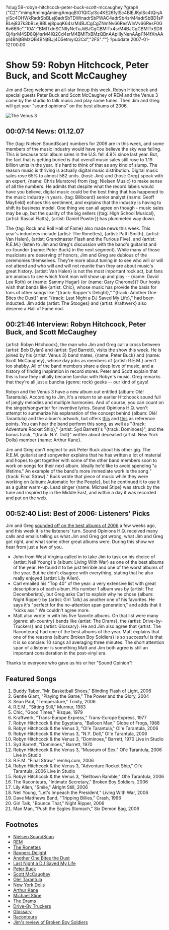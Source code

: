 ?slug 59-robyn-hitchcock-peter-buck-scott-mccaughey
?graph {"C2":"mimgAmimgAmimgAmqqBIO1QICylSc4KE26fylSc4BIEJKylSc4tQryAylSc4OHWkRadrSbBLej8adrSbTDWinadrSbPWAC4adrSb4srM4adrSbBD1sPBLej837k3bBLej8BLej8puqK64srM4BJCgCgZNmNv66ResWlnVv66ResF0G6v66Re","10A":"BMlTxlnSCNIIyNeTuJiiBJCgCBMlTx4srM4BJCgCBMlTxSD8Qj4srM4SD8Qj4srM4lQ2Cd4srM4BMlTxBMzQBnAApIIIyNenAApI1N4fXnAApI4BNjtBMzQB4BNjtBJj4D5etmylQ2Cd","2FS":""}
?pubdate 2007-01-12T00:00

# Show 59: Robyn Hitchcock, Peter Buck, and Scott McCaughey
Jim and Greg welcome an all-star lineup this week. Robyn Hitchcock and special guests Peter Buck and Scott McCaughey of REM and the Venus 3 come by the studio to talk music and play some tunes. Then Jim and Greg will get your "sound opinions" on the best albums of 2006.

![The Venus 3](https://static.soundopinions.org/images/2007/venus3.jpg)

## 00:07:14 News: 01.12.07
The {tag: Nielsen SoundScan} numbers for 2006 are in this week, and some members of the music industry would have you believe the sky was falling. This is because total album sales in the U.S. fell 4.9% since last year. But, the fact that is getting buried is that overall music sales still rose to 1.19 billion units in the year. It's hard to think of that as any kind of slump. The reason music is thriving is actually digital music distribution. Digital music sales rose 65% to almost 582 units. {host: Jim} and {host: Greg} speak with an expert, {name: Chris Muratore} from {tag: Nielsen Music} to make sense of all the numbers. He admits that despite what the record labels would have you believe, digital music could be the best thing that has happened to the music industry in years. {tag: Billboard} senior analyst {name: Geoff Mayfield} echoes this sentiment, and explains that the industry is having to shift its business model. One thing we can all agree on though - music sales may be up, but the quality of the big sellers ({tag: High School Musical}, {artist: Rascal Flatts}, {artist: Daniel Powter}) has plummeted way down.

The {tag: Rock and Roll Hall of Fame} also made news this week. This year's inductees include {artist: The Ronettes}, {artist: Patti Smith}, {artist: Van Halen}, {artist: Grandmaster Flash and the Furious Five}, and {artist: R.E.M.} (listen to Jim and Greg's discussion with the band's guitarist and co-founder {name: Peter Buck} in the next segment). While many of those musicians are deserving of honors, Jim and Greg are dubious of the ceremonies themselves. They're more about tuning in to see who will or will not attend and who will and will not reunite than they are about music's great history. {artist: Van Halen} is not the most important rock act, but fans are anxious to see which front man will show up and play -- {name: David Lee Roth} or {name: Sammy Hagar} (or {name: Gary Cherone})? Our hosts wish that bands like {artist: Chic}, whose music has provide the basis for tons of other songs like "{track: Rapper's Delight}," "{track: Another One Bites the Dust}" and "{track: Last Night a DJ Saved My Life}," had been inducted. Jim adds {artist: The Stooges} and {artist: Kraftwerk} also deserve a Hall of Fame nod.

## 00:21:46 Interview: Robyn Hitchcock, Peter Buck, and Scott McCaughey
{artist: Robyn Hitchcock}, the man who Jim and Greg call a cross between {artist: Bob Dylan} and {artist: Syd Barrett}, visits the show this week. He is joined by his {artist: Venus 3} band mates, {name: Peter Buck} and {name: Scott McCaughey}, whose day jobs as members of {artist: R.E.M.} aren't too shabby. All of the band members share a deep love of music, and a history of finding inspiration in record stores. Peter and Scott explain that this is how they initially became familiar with Robyn's music. Greg remarks that they're all just a buncha {genre: rock} geeks -- our kind of guys!

Robyn and the Venus 3 have a new album out entitled {album: Olé! Tarantula}. According to Jim, it's a return to an earlier Hitchcock sound full of jangly melodies and multiple harmonies. And of course, you can count on the singer/songwriter for inventive lyrics. Sound Opinions H.Q. won't attempt to summarize his explanation of the concept behind {album: Olé! Tarantula} and the album's artwork, but offers [this](http://www.imdb.com/title/tt0038338/) and [this](http://www.salon.com/2000/01/15/martin_3/) as reference points. You can hear the band perform this song, as well as "{track: Adventure Rocket Ship}," {artist: Syd Barrett}'s "{track: Dominoes}", and the bonus track, "{track: N.Y. Doll}" written about deceased {artist: New York Dolls} member {name: Arthur Kane}.

Jim and Greg don't neglect to ask Peter Buck about his other gig. The R.E.M. guitarist and songwriter explains that he has written a lot of material and hopes to get together with some of the other band members soon to work on songs for their next album. Ideally he'd like to avoid spending "a lifetime." An example of the band's more immediate work is the song "{track: Final Straw}." Buck wrote that piece of music while they were working on {album: Automatic for the People}, but he continued it to use it as a guitar warm-up. Lead singer {name: Michael Stipe} was struck by the tune and inspired by in the Middle East, and within a day it was recorded and put on the web.

## 00:52:40 List: Best of 2006: Listeners' Picks
Jim and Greg [sounded off on the best albums of 2006](show/56/) a few weeks ago, and this week it is the listeners' turn. Sound Opinions H.Q. received many calls and emails telling us what Jim and Greg got wrong, what Jim and Greg got right, and what some other great albums were. During this show we hear from just a few of you.

- John from West Virginia called in to take Jim to task on his choice of {artist: Neil Young}'s {album: Living With War} as one of the best albums of the year. He found it to be just terrible and one of the worst albums of the year. But he didn't disagree with everything, stating that he also really enjoyed {artist: Lily Allen}.
- Carl emailed his "Top 40" of the year: a very extensive list with great descriptions of each album. His number 1 album was by {artist: The Decemberists}, but Greg asks Carl to explain why he chose {album: Night Ripper} by {artist: Girl Talk} as another one of his favorites. He says it's "perfect for the no-attention span generation," and adds that it "kicks ass." We couldn't agree more.
- Matt also wrote in with his five favorite albums. On that list were many {genre: alt-country} bands like {artist: The Drams}, the {artist: Drive-by-Truckers} and {artist: Glossary}. He and Jim also agree that {artist: The Raconteurs} had one of the best albums of the year. Matt explains that one of the reasons {album: Broken Boy Soldiers} is so successful is that it is so concise: 10 songs all averaging three minutes. The short attention span of a listener is something Matt and Jim both agree is still an important consideration in the post-vinyl era.

Thanks to everyone who gave us his or her "Sound Opinion"!

## Featured Songs
1. Buddy Tabor, "Mr. Basketball Shoes," Blinding Flash of Light, 2006
2. Gentle Giant, "Playing the Game," The Power and the Glory, 2004
3. Sean Paul, "Temperature," Trinity, 2006
4. R.E.M., "Sitting Still," Murmur, 1983
5. Chic, "Good Times," Risque, 1979
6. Kraftwerk, "Trans-Europe Express," Trans-Europe Express, 1977
7. Robyn Hitchcock & the Egyptians, "Balloon Man," Globe of Frogs, 1988
8. Robyn Hitchcock & the Venus 3, "Ol'e Tarantula," Ol'e Tarantula, 2006
9. Robyn Hitchcock & the Venus 3, "N.Y. Doll," Ol'e Tarantula, 2006
10. Robyn Hitchcock & the Venus 3, "Dominoes," Barrett, 1970 Live in Studio
11. Syd Barrett, "Dominoes," Barrett, 1970
12. Robyn Hitchcock & the Venus 3, "Museum of Sex," Ol'e Tarantula, 2006 Live in Studio
13. R.E.M. "Final Straw," remhq.com, 2006
14. Robyn Hitchcock & the Venus 3, "Adventure Rocket Ship," Ol'e Tarantula, 2006 Live in Studio
15. Robyn Hitchcock & the Venus 3, "Belltown Ramble," Ol'e Tarantula, 2006
16. The Raconteurs, "Intimate Secretary," Broken Boy Soldiers, 2006
17. Lily Allen, "Smile," Alright Still, 2006
18. Neil Young, "Let's Impeach the President," Living With War, 2006
19. Dave Matthews Band, "Tripping Billies," Crash, 1996
20. Girl Talk, "Bounce That," Night Ripper, 2006
21. Man Man, "Push the Eagles Stomach," Six Demon Bag, 2006

## Footnotes
- [Nielsen SoundScan](http://www.soundscan.com/)
- [REM](http://www.remhq.com/)
- [The Ronettes](http://www.history-of-rock.com/ronettes.htm)
- [Rappers Delight](http://en.wikipedia.org/wiki/Rapper's_Delight)
- [Another One Bites the Dust](http://en.wikipedia.org/wiki/Another_One_Bites_The_Dust)
- [Last Night a DJ Saved My Life](http://en.wikipedia.org/wiki/Last_Night_a_DJ_Saved_My_Life_(song))
- [Peter Buck](http://en.wikipedia.org/wiki/Peter_Buck)
- [Scott McCaughey](http://en.wikipedia.org/wiki/Scott_McCaughey)
- [Ole! Tarantula](http://www.metacritic.com/music/artists/hitchcockrobyn/oletarantula?q=robyn%20hitchcock)
- [New York Dolls](http://www.punk77.co.uk/punkhistory/newyorkdolls.htm)
- [Arthur Kane](http://www.imdb.com/title/tt0436629/)
- [Michael Stipe](http://en.wikipedia.org/wiki/Michael_Stipe)
- [The Drams](http://www.thedrams.com/)
- [Drive-By Truckers](http://www.drivebytruckers.com/)
- [Glossary](http://www.myspace.com/glossary)
- [Raconteurs](http://www.theraconteurs.com/)
- [Jim's review of Broken Boy Soldiers](http://www.jimdero.com/News%202006/SpinControlMay21.htm)
